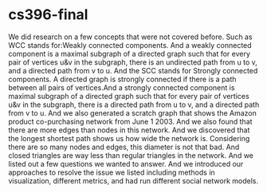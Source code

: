# cs396-final
We did research on a few concepts that were not covered before. Such as WCC stands for:Weakly connected components. And a weakly connected component is a maximal subgraph of a directed graph such that for every pair of vertices u&v in the subgraph, there is an undirected path from u to v, and a directed path from v to u. And the SCC stands for Strongly connected components. A directed graph is strongly connected if there is a path between all pairs of vertices.And a strongly connected component is maximal subgraph of a directed graph such that for every pair of vertices u&v in the subgraph, there is a directed path from u to v, and a directed path from v to u. And we also generated a scratch graph that shows the Amazon product co-purchasing network from June 1 2003. And we also found that there are more edges than nodes in this network. And we discovered that the longest shortest path shows us how wide the network is. Considering there are so many nodes and edges, this diameter is not that bad. And closed triangles are way less than regular triangles in the network. And we listed out a few questions we wanted to answer. And we introduced our approaches to resolve the issue we listed including methods in visualization, different metrics, and had run different social network models. 

